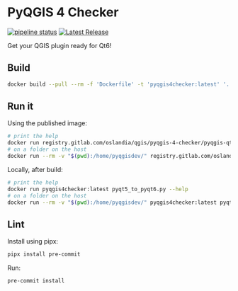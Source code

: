 # PyQGIS 4 Checker

[![pipeline status](https://gitlab.com/Oslandia/qgis/pyqgis-4-checker/badges/master/pipeline.svg)](https://gitlab.com/Oslandia/qgis/pyqgis-4-checker/-/commits/master)  [![Latest Release](https://gitlab.com/Oslandia/qgis/pyqgis-4-checker/-/badges/release.svg)](https://gitlab.com/Oslandia/qgis/pyqgis-4-checker/-/releases)

Get your QGIS plugin ready for Qt6!

## Build

```sh
docker build --pull --rm -f 'Dockerfile' -t 'pyqgis4checker:latest' '.'
```

## Run it

Using the published image:

```sh
# print the help
docker run registry.gitlab.com/oslandia/qgis/pyqgis-4-checker/pyqgis-qt-checker:latest pyqt5_to_pyqt6.py --help
# on a folder on the host
docker run --rm -v "$(pwd):/home/pyqgisdev/" registry.gitlab.com/oslandia/qgis/pyqgis-4-checker/pyqgis-qt-checker:latest pyqt5_to_pyqt6.py --logfile /home/pyqgisdev/pyqt6_checker.log .
```

Locally, after build:

```sh
# print the help
docker run pyqgis4checker:latest pyqt5_to_pyqt6.py --help
# on a folder on the host
docker run --rm -v "$(pwd):/home/pyqgisdev/" pyqgis4checker:latest pyqt5_to_pyqt6.py --logfile /home/pyqgisdev/pyqt6_checker.log .
```

## Lint

Install using pipx:

```sh
pipx install pre-commit
```

Run:

```sh
pre-commit install
```
